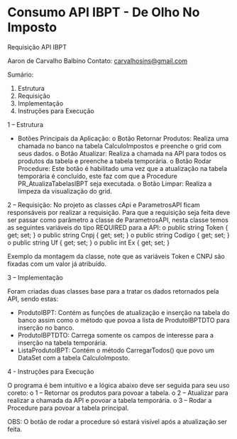 # Consumo API IBPT - De Olho No Imposto
 
Requisição API IBPT

Aaron de Carvalho Balbino 
Contato: carvalhosins@gmail.com


Sumário:

1.	Estrutura
2.	Requisição 
3.	Implementação
4.	Instruções para Execução


1 – Estrutura
  

- Botões Principais da Aplicação:
o Botão Retornar Produtos: Realiza uma chamada no banco na tabela CalculoImpostos e preenche o grid com seus dados.
o Botão Atualizar: Realiza a chamada na API para todos os produtos da tabela e preenche a tabela temporária.
o Botão Rodar Procedure: Este botão é habilitado uma vez que a atualização na tabela temporária é concluído,  este faz com que a Procedure PR_AtualizaTabelasIBPT seja executada.
o Botão Limpar: Realiza a limpeza da visualização do grid.


2 – Requisição:
No projeto as classes cApi e ParametrosAPI ficam responsáveis por realizar a requisição.
Para que a requisição seja feita deve ser passar como parâmetro a classe de ParametrosAPI, nesta classe temos as seguintes variáveis do tipo REQUIRED para a API:
o	public string Token { get; set; }
o	public string Cnpj { get; set; }
o	public string Codigo { get; set; }
o	public string Uf { get; set; }
o	public int Ex { get; set; }

Exemplo da montagem da classe, note que as variáveis Token e CNPJ são fixadas com um valor já atribuído.
 

3 – Implementação

Foram criadas duas classes base para a tratar os dados retornados pela API, sendo estas:
- ProdutoIBPT: Contém as funções de atualização e inserção na tabela do banco assim como o método que povoa a lista de ProdutoIBPTDTO para inserção no banco.
- ProdutoIBPTDTO: Carrega somente os campos de interesse para a inserção na tabela temporária.
- ListaProdutoIBPT: Contém o método CarregarTodos() que povo um DataSet com a tabela CalculoImposto.


4 - Instruções para Execução

O  programa é bem intuitivo e a lógica abaixo deve ser seguida para seu uso coreto:
o 1 – Retornar os produtos para povoar a tabela.
o 2 – Atualizar para realizar a chamada da API e povoar a tabela temporária.
o 3 – Rodar a Procedure para povoar a tabela principal.

OBS: O botão de rodar a procedure só estará visível após a atualização ser feita.
